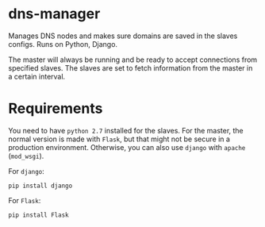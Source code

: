 # dns-manager
Manages DNS nodes and makes sure domains are saved in the slaves configs. Runs on Python, Django.

The master will always be running and be ready to accept connections from specified slaves. The slaves are set to fetch information from the master in a certain interval.

# Requirements
You need to have `python 2.7` installed for the slaves.
For the master, the normal version is made with `Flask`, but that might not be secure in a production environment. Otherwise, you can also use `django` with `apache` (`mod_wsgi`).

For `django`:

`pip install django`

For `Flask`:

`pip install Flask`
